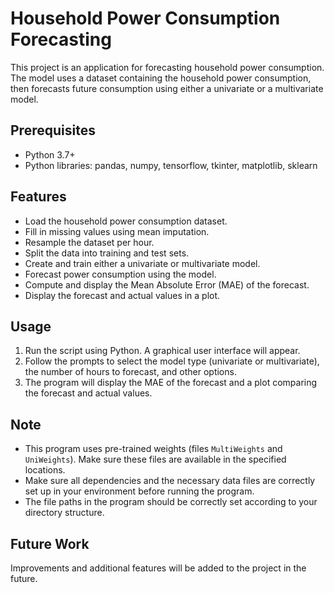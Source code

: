 # Household Power Consumption Forecasting

This project is an application for forecasting household power consumption. The model uses a dataset containing the household power consumption, then forecasts future consumption using either a univariate or a multivariate model.

## Prerequisites

- Python 3.7+
- Python libraries: pandas, numpy, tensorflow, tkinter, matplotlib, sklearn

## Features

- Load the household power consumption dataset.
- Fill in missing values using mean imputation.
- Resample the dataset per hour.
- Split the data into training and test sets.
- Create and train either a univariate or multivariate model.
- Forecast power consumption using the model.
- Compute and display the Mean Absolute Error (MAE) of the forecast.
- Display the forecast and actual values in a plot.

## Usage

1. Run the script using Python. A graphical user interface will appear.
2. Follow the prompts to select the model type (univariate or multivariate), the number of hours to forecast, and other options.
3. The program will display the MAE of the forecast and a plot comparing the forecast and actual values.

## Note

- This program uses pre-trained weights (files `MultiWeights` and `UniWeights`). Make sure these files are available in the specified locations.
- Make sure all dependencies and the necessary data files are correctly set up in your environment before running the program.
- The file paths in the program should be correctly set according to your directory structure.

## Future Work

Improvements and additional features will be added to the project in the future.
